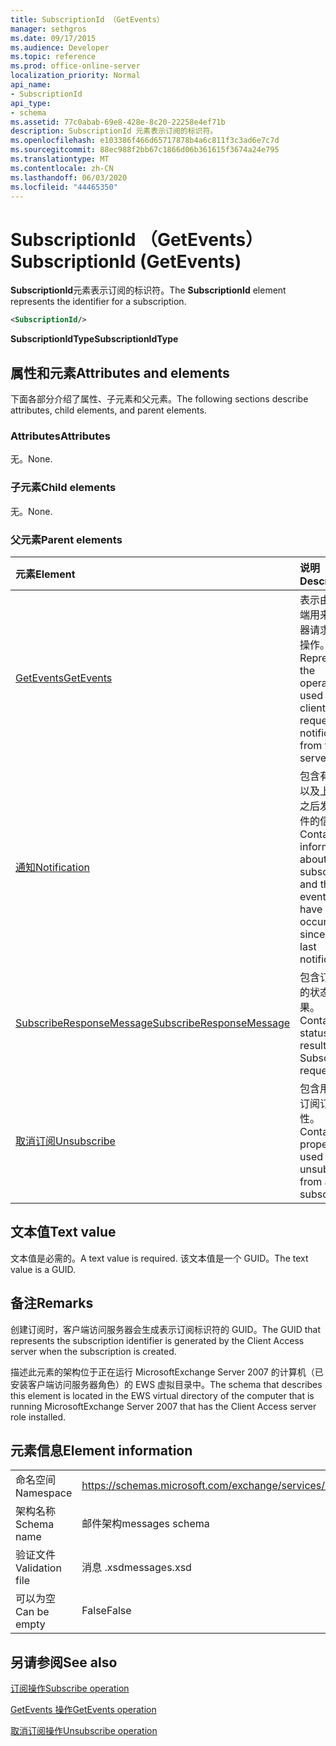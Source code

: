 ```yaml
---
title: SubscriptionId （GetEvents）
manager: sethgros
ms.date: 09/17/2015
ms.audience: Developer
ms.topic: reference
ms.prod: office-online-server
localization_priority: Normal
api_name:
- SubscriptionId
api_type:
- schema
ms.assetid: 77c0abab-69e8-428e-8c20-22258e4ef71b
description: SubscriptionId 元素表示订阅的标识符。
ms.openlocfilehash: e103386f466d65717878b4a6c811f3c3ad6e7c7d
ms.sourcegitcommit: 88ec988f2bb67c1866d06b361615f3674a24e795
ms.translationtype: MT
ms.contentlocale: zh-CN
ms.lasthandoff: 06/03/2020
ms.locfileid: "44465350"
---
```

# <a name="subscriptionid-getevents"></a><span data-ttu-id="a10c8-103">SubscriptionId （GetEvents）</span><span class="sxs-lookup"><span data-stu-id="a10c8-103">SubscriptionId (GetEvents)</span></span>

<span data-ttu-id="a10c8-104">**SubscriptionId**元素表示订阅的标识符。</span><span class="sxs-lookup"><span data-stu-id="a10c8-104">The **SubscriptionId** element represents the identifier for a subscription.</span></span> 
  
```xml
<SubscriptionId/>
```

 <span data-ttu-id="a10c8-105">**SubscriptionIdType**</span><span class="sxs-lookup"><span data-stu-id="a10c8-105">**SubscriptionIdType**</span></span>
## <a name="attributes-and-elements"></a><span data-ttu-id="a10c8-106">属性和元素</span><span class="sxs-lookup"><span data-stu-id="a10c8-106">Attributes and elements</span></span>

<span data-ttu-id="a10c8-107">下面各部分介绍了属性、子元素和父元素。</span><span class="sxs-lookup"><span data-stu-id="a10c8-107">The following sections describe attributes, child elements, and parent elements.</span></span>
  
### <a name="attributes"></a><span data-ttu-id="a10c8-108">Attributes</span><span class="sxs-lookup"><span data-stu-id="a10c8-108">Attributes</span></span>

<span data-ttu-id="a10c8-109">无。</span><span class="sxs-lookup"><span data-stu-id="a10c8-109">None.</span></span>
  
### <a name="child-elements"></a><span data-ttu-id="a10c8-110">子元素</span><span class="sxs-lookup"><span data-stu-id="a10c8-110">Child elements</span></span>

<span data-ttu-id="a10c8-111">无。</span><span class="sxs-lookup"><span data-stu-id="a10c8-111">None.</span></span>
  
### <a name="parent-elements"></a><span data-ttu-id="a10c8-112">父元素</span><span class="sxs-lookup"><span data-stu-id="a10c8-112">Parent elements</span></span>

|<span data-ttu-id="a10c8-113">**元素**</span><span class="sxs-lookup"><span data-stu-id="a10c8-113">**Element**</span></span>|<span data-ttu-id="a10c8-114">**说明**</span><span class="sxs-lookup"><span data-stu-id="a10c8-114">**Description**</span></span>|
|:-----|:-----|
|[<span data-ttu-id="a10c8-115">GetEvents</span><span class="sxs-lookup"><span data-stu-id="a10c8-115">GetEvents</span></span>](getevents.md) <br/> |<span data-ttu-id="a10c8-116">表示由拉客户端用来从服务器请求通知的操作。</span><span class="sxs-lookup"><span data-stu-id="a10c8-116">Represents the operation used by pull clients to request notifications from the server.</span></span>  <br/> |
|[<span data-ttu-id="a10c8-117">通知</span><span class="sxs-lookup"><span data-stu-id="a10c8-117">Notification</span></span>](notification-ex15websvcsotherref.md) <br/> |<span data-ttu-id="a10c8-118">包含有关订阅以及上次通知之后发生的事件的信息。</span><span class="sxs-lookup"><span data-stu-id="a10c8-118">Contains information about the subscription and the events that have occurred since the last notification.</span></span>  <br/> |
|[<span data-ttu-id="a10c8-119">SubscribeResponseMessage</span><span class="sxs-lookup"><span data-stu-id="a10c8-119">SubscribeResponseMessage</span></span>](subscriberesponsemessage.md) <br/> |<span data-ttu-id="a10c8-120">包含订阅请求的状态和结果。</span><span class="sxs-lookup"><span data-stu-id="a10c8-120">Contains the status and result of a Subscribe request.</span></span>  <br/> |
|[<span data-ttu-id="a10c8-121">取消订阅</span><span class="sxs-lookup"><span data-stu-id="a10c8-121">Unsubscribe</span></span>](unsubscribe.md) <br/> |<span data-ttu-id="a10c8-122">包含用于取消订阅订阅的属性。</span><span class="sxs-lookup"><span data-stu-id="a10c8-122">Contains the properties used to unsubscribe from a subscription.</span></span>  <br/> |
   
## <a name="text-value"></a><span data-ttu-id="a10c8-123">文本值</span><span class="sxs-lookup"><span data-stu-id="a10c8-123">Text value</span></span>

<span data-ttu-id="a10c8-124">文本值是必需的。</span><span class="sxs-lookup"><span data-stu-id="a10c8-124">A text value is required.</span></span> <span data-ttu-id="a10c8-125">该文本值是一个 GUID。</span><span class="sxs-lookup"><span data-stu-id="a10c8-125">The text value is a GUID.</span></span>
  
## <a name="remarks"></a><span data-ttu-id="a10c8-126">备注</span><span class="sxs-lookup"><span data-stu-id="a10c8-126">Remarks</span></span>

<span data-ttu-id="a10c8-127">创建订阅时，客户端访问服务器会生成表示订阅标识符的 GUID。</span><span class="sxs-lookup"><span data-stu-id="a10c8-127">The GUID that represents the subscription identifier is generated by the Client Access server when the subscription is created.</span></span>
  
<span data-ttu-id="a10c8-128">描述此元素的架构位于正在运行 MicrosoftExchange Server 2007 的计算机（已安装客户端访问服务器角色）的 EWS 虚拟目录中。</span><span class="sxs-lookup"><span data-stu-id="a10c8-128">The schema that describes this element is located in the EWS virtual directory of the computer that is running MicrosoftExchange Server 2007 that has the Client Access server role installed.</span></span>
  
## <a name="element-information"></a><span data-ttu-id="a10c8-129">元素信息</span><span class="sxs-lookup"><span data-stu-id="a10c8-129">Element information</span></span>

|||
|:-----|:-----|
|<span data-ttu-id="a10c8-130">命名空间</span><span class="sxs-lookup"><span data-stu-id="a10c8-130">Namespace</span></span>  <br/> |https://schemas.microsoft.com/exchange/services/2006/messages  <br/> |
|<span data-ttu-id="a10c8-131">架构名称</span><span class="sxs-lookup"><span data-stu-id="a10c8-131">Schema name</span></span>  <br/> |<span data-ttu-id="a10c8-132">邮件架构</span><span class="sxs-lookup"><span data-stu-id="a10c8-132">messages schema</span></span>  <br/> |
|<span data-ttu-id="a10c8-133">验证文件</span><span class="sxs-lookup"><span data-stu-id="a10c8-133">Validation file</span></span>  <br/> |<span data-ttu-id="a10c8-134">消息 .xsd</span><span class="sxs-lookup"><span data-stu-id="a10c8-134">messages.xsd</span></span>  <br/> |
|<span data-ttu-id="a10c8-135">可以为空</span><span class="sxs-lookup"><span data-stu-id="a10c8-135">Can be empty</span></span>  <br/> |<span data-ttu-id="a10c8-136">False</span><span class="sxs-lookup"><span data-stu-id="a10c8-136">False</span></span>  <br/> |
   
## <a name="see-also"></a><span data-ttu-id="a10c8-137">另请参阅</span><span class="sxs-lookup"><span data-stu-id="a10c8-137">See also</span></span>



[<span data-ttu-id="a10c8-138">订阅操作</span><span class="sxs-lookup"><span data-stu-id="a10c8-138">Subscribe operation</span></span>](subscribe-operation.md)
  
[<span data-ttu-id="a10c8-139">GetEvents 操作</span><span class="sxs-lookup"><span data-stu-id="a10c8-139">GetEvents operation</span></span>](getevents-operation.md)
  
[<span data-ttu-id="a10c8-140">取消订阅操作</span><span class="sxs-lookup"><span data-stu-id="a10c8-140">Unsubscribe operation</span></span>](unsubscribe-operation.md)

